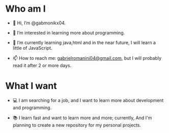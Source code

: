 
# Who am I

- 👋 Hi, I’m @gabmonikx04.  

- 👀 I’m interested in learning more about programming.  

- 🌱 I’m currently learning java,html and in the near future, I will learn a little of JavaScript.  

- 📫 How to reach me: gabrielromanini04@gmail.com, but I will probably read it after 2 or more days.  

# What I want

- 💻 I am searching for a job, and I want to learn more about development and programming.  

- 📚 I learn fast and want to learn more and more; currently, And I'm planning to create a new repository for my personal projects.  
